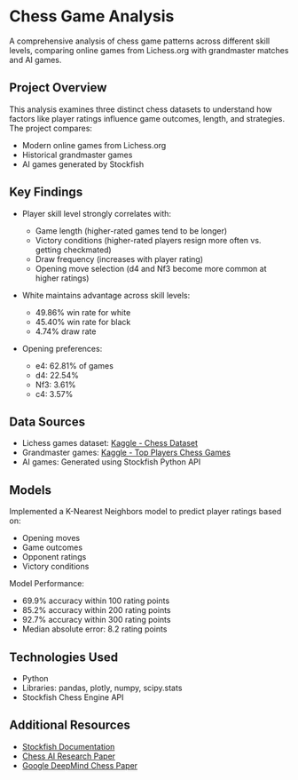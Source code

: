 # Chess Game Analysis

A comprehensive analysis of chess game patterns across different skill levels, comparing online games from Lichess.org with grandmaster matches and AI games.

## Project Overview

This analysis examines three distinct chess datasets to understand how factors like player ratings influence game outcomes, length, and strategies. The project compares:
- Modern online games from Lichess.org
- Historical grandmaster games
- AI games generated by Stockfish

## Key Findings

- Player skill level strongly correlates with:
  - Game length (higher-rated games tend to be longer)
  - Victory conditions (higher-rated players resign more often vs. getting checkmated)
  - Draw frequency (increases with player rating)
  - Opening move selection (d4 and Nf3 become more common at higher ratings)

- White maintains advantage across skill levels:
  - 49.86% win rate for white
  - 45.40% win rate for black
  - 4.74% draw rate

- Opening preferences:
  - e4: 62.81% of games
  - d4: 22.54%
  - Nf3: 3.61%
  - c4: 3.57%

## Data Sources

- Lichess games dataset: [Kaggle - Chess Dataset](https://www.kaggle.com/datasets/datasnaek/chess)
- Grandmaster games: [Kaggle - Top Players Chess Games](https://www.kaggle.com/datasets/liury123/chess-game-from-12-top-players)
- AI games: Generated using Stockfish Python API

## Models

Implemented a K-Nearest Neighbors model to predict player ratings based on:
- Opening moves
- Game outcomes
- Opponent ratings
- Victory conditions

Model Performance:
- 69.9% accuracy within 100 rating points
- 85.2% accuracy within 200 rating points
- 92.7% accuracy within 300 rating points
- Median absolute error: 8.2 rating points

## Technologies Used

- Python
- Libraries: pandas, plotly, numpy, scipy.stats
- Stockfish Chess Engine API

## Additional Resources

- [Stockfish Documentation](https://stockfishchess.org/)
- [Chess AI Research Paper](https://arxiv.org/abs/2304.11425)
- [Google DeepMind Chess Paper](https://arxiv.org/abs/2402.04494)
